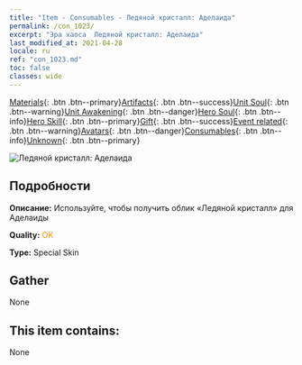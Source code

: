 ```yaml
---
title: "Item - Consumables - Ледяной кристалл: Аделаида"
permalink: /con_1023/
excerpt: "Эра хаоса  Ледяной кристалл: Аделаида"
last_modified_at: 2021-04-28
locale: ru
ref: "con_1023.md"
toc: false
classes: wide
---
```

 [Materials](/ItemsRU/){: .btn .btn--primary}[Artifacts](/ItemsRU/Artifacts/){: .btn .btn--success}[Unit Soul](/ItemsRU/UnitSoul/){: .btn .btn--warning}[Unit Awakening](/ItemsRU/UnitAwakening/){: .btn .btn--danger}[Hero Soul](/ItemsRU/HeroSoul/){: .btn .btn--info}[Hero Skill](/ItemsRU/HeroSkill/){: .btn .btn--primary}[Gift](/ItemsRU/Gift/){: .btn .btn--success}[Event related](/ItemsRU/Events/){: .btn .btn--warning}[Avatars](/ItemsRU/Avatars/){: .btn .btn--danger}[Consumables](/ItemsRU/Consumables/){: .btn .btn--info}[Unknown](/ItemsRU/Unknown/){: .btn .btn--primary}

 ![Ледяной кристалл: Аделаида](/images/h/h_Adelaide3.jpg)

## Подробности
 **Описание:** Используйте, чтобы получить облик «Ледяной кристалл» для Аделаиды

 **Quality:** <span style="color: #FF8C00">OK</span>

 **Type:** Special Skin

## Gather

  None

## This item contains:

  None

